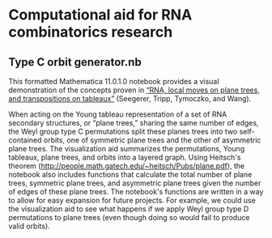 # Computational aid for RNA combinatorics research

## Type C orbit generator.nb
This formatted Mathematica 11.0.1.0 notebook provides a visual demonstration of the concepts proven in [“RNA, local moves on plane trees, and transpositions on tableaux”](https://doi.org/10.2140/involve.2018.11.383) (Seegerer, Tripp, Tymoczko, and Wang).

When acting on the Young tableau representation of a set of RNA secondary structures, or “plane trees,” sharing the same number of edges, the Weyl group type C permutations split these planes trees into two self-contained orbits, one of symmetric plane trees and the other of asymmetric plane trees. The visualization aid summarizes the permutations, Young tableaux, plane trees, and orbits into a layered graph. Using Heitsch's theorem (http://people.math.gatech.edu/~heitsch/Pubs/plane.pdf), the notebook also includes functions that calculate the total number of plane trees, symmetric plane trees, and asymmetric plane trees given the number of edges of these plane trees. The notebook's functions are written in a way to allow for easy expansion for future projects. For example, we could use the visualization aid to see what happens if we apply Weyl group type D permutations to plane trees (even though doing so would fail to produce valid orbits).
